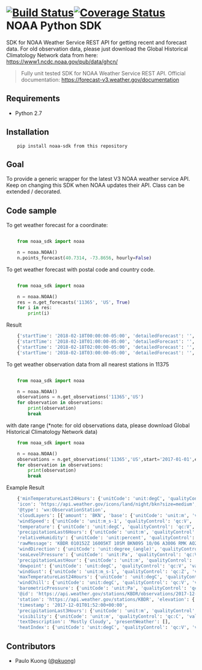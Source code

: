 [![Build Status](https://api.travis-ci.org/FastEddyCurrent/noaa.svg?branch=master)](https://travis-ci.org/FastEddyCurrent/noaa)[![Coverage Status](https://coveralls.io/repos/github/FastEddyCurrent/noaa/badge.svg?branch=master)](https://coveralls.io/github/FastEddyCurrent/noaa?branch=master)
NOAA Python SDK
===============

SDK for NOAA Weather Service REST API for getting recent and forecast data. For old observation data, please just download the  Global Historical Climatology Network data from here: https://www1.ncdc.noaa.gov/pub/data/ghcn/

> Fully unit tested SDK for NOAA Weather Service REST API.
Official documentation: https://forecast-v3.weather.gov/documentation

Requirements
------------

* Python 2.7

Installation
------------
```
    pip install noaa-sdk from this repository 
```

Goal
----

To provide a generic wrapper for the latest V3 NOAA weather service API.
Keep on changing this SDK when NOAA updates their API. Class can be extended
/ decorated.

Code sample
-----------

To get weather forecast for a coordinate:

```python

    from noaa_sdk import noaa

    n = noaa.NOAA()
    n.points_forecast(40.7314, -73.8656, hourly=False)
```

To get weather forecast with postal code and country code.
```python

    from noaa_sdk import noaa

    n = noaa.NOAA()
    res = n.get_forecasts('11365', 'US', True)
    for i in res:
        print(i)
```

Result
```python
    {'startTime': '2018-02-18T00:00:00-05:00', 'detailedForecast': '', 'shortForecast': 'Partly Cloudy', 'windSpeed': '5 mph', 'number': 148, 'icon': 'https://api.weather.gov/icons/land/night/sct?size=small', 'windDirection': 'SW', 'isDaytime': False, 'temperatureTrend': None, 'endTime': '2018-02-18T01:00:00-05:00', 'name': '', 'temperatureUnit': 'F', 'temperature': 34}
    {'startTime': '2018-02-18T01:00:00-05:00', 'detailedForecast': '', 'shortForecast': 'Mostly Cloudy', 'windSpeed': '5 mph', 'number': 149, 'icon': 'https://api.weather.gov/icons/land/night/bkn?size=small', 'windDirection': 'SW', 'isDaytime': False, 'temperatureTrend': None, 'endTime': '2018-02-18T02:00:00-05:00', 'name': '', 'temperatureUnit': 'F', 'temperature': 33}
    {'startTime': '2018-02-18T02:00:00-05:00', 'detailedForecast': '', 'shortForecast': 'Mostly Cloudy', 'windSpeed': '5 mph', 'number': 150, 'icon': 'https://api.weather.gov/icons/land/night/bkn?size=small', 'windDirection': 'SW', 'isDaytime': False, 'temperatureTrend': None, 'endTime': '2018-02-18T03:00:00-05:00', 'name': '', 'temperatureUnit': 'F', 'temperature': 31}
    {'startTime': '2018-02-18T03:00:00-05:00', 'detailedForecast': '', 'shortForecast': 'Partly Cloudy', 'windSpeed': '5 mph', 'number': 151, 'icon': 'https://api.weather.gov/icons/land/night/sct?size=small', 'windDirection': 'SW', 'isDaytime': False, 'temperatureTrend': None, 'endTime': '2018-02-18T04:00:00-05:00', 'name': '', 'temperatureUnit': 'F', 'temperature': 31}
```

To get weather observation data from all nearest stations in 11375

```python

    from noaa_sdk import noaa

    n = noaa.NOAA()
    observations = n.get_observations('11365','US')
    for observation in observations:
        print(observation)
        break
```
with date range (*note: for old observations data, please download Global Historical Climatology Network data)
```python
    from noaa_sdk import noaa

    n = noaa.NOAA()
    observations = n.get_observations('11365','US',start='2017-01-01',end='2018-02-02')
    for observation in observations:
        print(observation)
        break
```

Example Result

```python
    {'minTemperatureLast24Hours': {'unitCode': 'unit:degC', 'qualityControl': None, 'value': None},
    'icon': 'https://api.weather.gov/icons/land/night/bkn?size=medium',
    '@type': 'wx:ObservationStation',
    'cloudLayers': [{'amount': 'BKN', 'base': {'unitCode': 'unit:m', 'value': 2900}}],
    'windSpeed': {'unitCode': 'unit:m_s-1', 'qualityControl': 'qc:V', 'value': 2.5999999046326},
    'temperature': {'unitCode': 'unit:degC', 'qualityControl': 'qc:V', 'value': 9.9999938964844},
    'precipitationLast6Hours': {'unitCode': 'unit:m', 'qualityControl': 'qc:Z', 'value': None},
    'relativeHumidity': {'unitCode': 'unit:percent', 'qualityControl': 'qc:C', 'value': 76.720955130964},
    'rawMessage': 'KBDR 010152Z 16005KT 10SM BKN095 10/06 A3006 RMK AO2 SLP179 T01000061',
    'windDirection': {'unitCode': 'unit:degree_(angle)', 'qualityControl': 'qc:V', 'value': 160},
    'seaLevelPressure': {'unitCode': 'unit:Pa', 'qualityControl': 'qc:V', 'value': 101790},
    'precipitationLastHour': {'unitCode': 'unit:m', 'qualityControl': 'qc:Z', 'value': None},
    'dewpoint': {'unitCode': 'unit:degC', 'qualityControl': 'qc:V', 'value': 6.1},
    'windGust': {'unitCode': 'unit:m_s-1', 'qualityControl': 'qc:Z', 'value': None},
    'maxTemperatureLast24Hours': {'unitCode': 'unit:degC', 'qualityControl': None, 'value': None},
    'windChill': {'unitCode': 'unit:degC', 'qualityControl': 'qc:V', 'value': 8.7570299365604},
    'barometricPressure': {'unitCode': 'unit:Pa', 'qualityControl': 'qc:V', 'value': 101800},
    '@id': 'https://api.weather.gov/stations/KBDR/observations/2017-12-01T01:52:00+00:00',
    'station': 'https://api.weather.gov/stations/KBDR', 'elevation': {'unitCode': 'unit:m', 'value': 5},
    'timestamp': '2017-12-01T01:52:00+00:00',
    'precipitationLast3Hours': {'unitCode': 'unit:m', 'qualityControl': 'qc:Z', 'value': None},
    'visibility': {'unitCode': 'unit:m', 'qualityControl': 'qc:C', 'value': 16090},
    'textDescription': 'Mostly Cloudy', 'presentWeather': [],
    'heatIndex': {'unitCode': 'unit:degC', 'qualityControl': 'qc:V', 'value': None}}
```

Contributors
------------

* Paulo Kuong ([@pkuong](https://github.com/paulokuong))
